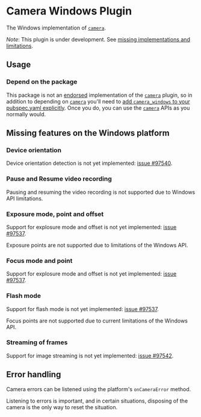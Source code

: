 # Camera Windows Plugin

The Windows implementation of [`camera`][camera].

*Note*: This plugin is under development.
See [missing implementations and limitations](#missing-features-on-the-windows-platform).

## Usage

### Depend on the package

This package is not an [endorsed][endorsed-federated-plugin]
implementation of the [`camera`][camera] plugin, so in addition to depending
on [`camera`][camera] you'll need to
[add `camera_windows` to your pubspec.yaml explicitly][install].
Once you do, you can use the [`camera`][camera] APIs as you normally would.

## Missing features on the Windows platform

### Device orientation

Device orientation detection
is not yet implemented: [issue #97540][device-orientation-issue].

### Pause and Resume video recording

Pausing and resuming the video recording
is not supported due to Windows API limitations.

### Exposure mode, point and offset

Support for explosure mode and offset
is not yet implemented: [issue #97537][camera-control-issue].

Exposure points are not supported due to
limitations of the Windows API.

### Focus mode and point

Support for explosure mode and offset
is not yet implemented: [issue #97537][camera-control-issue].

### Flash mode

Support for flash mode is not yet implemented: [issue #97537][camera-control-issue].

Focus points are not supported due to
current limitations of the Windows API.

### Streaming of frames

Support for image streaming is not yet implemented: [issue #97542][image-streams-issue].

## Error handling

Camera errors can be listened using the platform's `onCameraError` method.

Listening to errors is important, and in certain situations,
disposing of the camera is the only way to reset the situation.

<!-- Links -->

[camera]: https://pub.dev/packages/camera
[endorsed-federated-plugin]: https://flutter.dev/to/endorsed-federated-plugin
[install]: https://pub.dev/packages/camera_windows/install
[camera-control-issue]: https://github.com/flutter/flutter/issues/97537
[device-orientation-issue]: https://github.com/flutter/flutter/issues/97540
[image-streams-issue]: https://github.com/flutter/flutter/issues/97542
